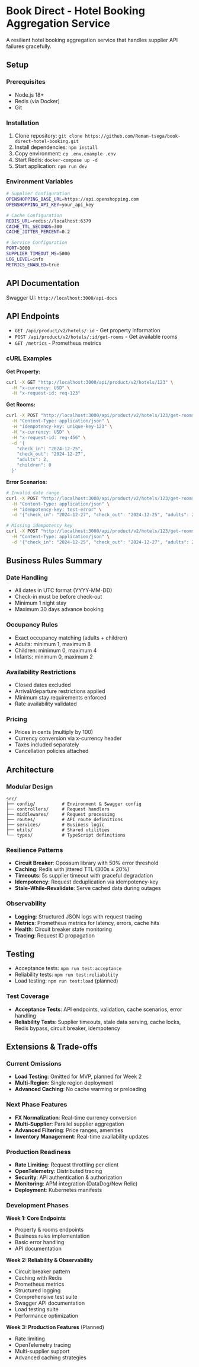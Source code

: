 # Book Direct - Hotel Booking Aggregation Service

A resilient hotel booking aggregation service that handles supplier API failures gracefully.

## Setup

### Prerequisites
- Node.js 18+
- Redis (via Docker)
- Git

### Installation
1. Clone repository: `git clone https://github.com/Reman-tsega/book-direct-hotel-booking.git`
2. Install dependencies: `npm install`
3. Copy environment: `cp .env.example .env`
4. Start Redis: `docker-compose up -d`
5. Start application: `npm run dev`

### Environment Variables
```bash
# Supplier Configuration
OPENSHOPPING_BASE_URL=https://api.openshopping.com
OPENSHOPPING_API_KEY=your_api_key

# Cache Configuration
REDIS_URL=redis://localhost:6379
CACHE_TTL_SECONDS=300
CACHE_JITTER_PERCENT=0.2

# Service Configuration
PORT=3000
SUPPLIER_TIMEOUT_MS=5000
LOG_LEVEL=info
METRICS_ENABLED=true
```

## API Documentation

Swagger UI: `http://localhost:3000/api-docs`

## API Endpoints

- `GET /api/product/v2/hotels/:id` - Get property information
- `POST /api/product/v2/hotels/:id/get-rooms` - Get available rooms
- `GET /metrics` - Prometheus metrics

### cURL Examples

**Get Property:**
```bash
curl -X GET "http://localhost:3000/api/product/v2/hotels/123" \
  -H "x-currency: USD" \
  -H "x-request-id: req-123"
```

**Get Rooms:**
```bash
curl -X POST "http://localhost:3000/api/product/v2/hotels/123/get-rooms" \
  -H "Content-Type: application/json" \
  -H "idempotency-key: unique-key-123" \
  -H "x-currency: USD" \
  -H "x-request-id: req-456" \
  -d '{
    "check_in": "2024-12-25",
    "check_out": "2024-12-27",
    "adults": 2,
    "children": 0
  }'
```

**Error Scenarios:**
```bash
# Invalid date range
curl -X POST "http://localhost:3000/api/product/v2/hotels/123/get-rooms" \
  -H "Content-Type: application/json" \
  -H "idempotency-key: test-error" \
  -d '{"check_in": "2024-12-27", "check_out": "2024-12-25", "adults": 2}'

# Missing idempotency key
curl -X POST "http://localhost:3000/api/product/v2/hotels/123/get-rooms" \
  -H "Content-Type: application/json" \
  -d '{"check_in": "2024-12-25", "check_out": "2024-12-27", "adults": 2}'
```

## Business Rules Summary

### Date Handling
- All dates in UTC format (YYYY-MM-DD)
- Check-in must be before check-out
- Minimum 1 night stay
- Maximum 30 days advance booking

### Occupancy Rules
- Exact occupancy matching (adults + children)
- Adults: minimum 1, maximum 8
- Children: minimum 0, maximum 4
- Infants: minimum 0, maximum 2

### Availability Restrictions
- Closed dates excluded
- Arrival/departure restrictions applied
- Minimum stay requirements enforced
- Rate availability validated

### Pricing
- Prices in cents (multiply by 100)
- Currency conversion via x-currency header
- Taxes included separately
- Cancellation policies attached

## Architecture

### Modular Design
```
src/
├── config/          # Environment & Swagger config
├── controllers/     # Request handlers
├── middlewares/     # Request processing
├── routes/          # API route definitions
├── services/        # Business logic
├── utils/           # Shared utilities
└── types/           # TypeScript definitions
```

### Resilience Patterns
- **Circuit Breaker**: Opossum library with 50% error threshold
- **Caching**: Redis with jittered TTL (300s ± 20%)
- **Timeouts**: 5s supplier timeout with graceful degradation
- **Idempotency**: Request deduplication via idempotency-key
- **Stale-While-Revalidate**: Serve cached data during outages

### Observability
- **Logging**: Structured JSON logs with request tracing
- **Metrics**: Prometheus metrics for latency, errors, cache hits
- **Health**: Circuit breaker state monitoring
- **Tracing**: Request ID propagation

## Testing

- Acceptance tests: `npm run test:acceptance` 
- Reliability tests: `npm run test:reliability` 
- Load testing: `npm run test:load` (planned)

### Test Coverage
- **Acceptance Tests**: API endpoints, validation, cache scenarios, error handling
- **Reliability Tests**: Supplier timeouts, stale data serving, cache locks, Redis bypass, circuit breaker, idempotency

## Extensions & Trade-offs

### Current Omissions
- **Load Testing**: Omitted for MVP, planned for Week 2
- **Multi-Region**: Single region deployment
- **Advanced Caching**: No cache warming or preloading

### Next Phase Features
- **FX Normalization**: Real-time currency conversion
- **Multi-Supplier**: Parallel supplier aggregation
- **Advanced Filtering**: Price ranges, amenities
- **Inventory Management**: Real-time availability updates

### Production Readiness
- **Rate Limiting**: Request throttling per client
- **OpenTelemetry**: Distributed tracing
- **Security**: API authentication & authorization
- **Monitoring**: APM integration (DataDog/New Relic)
- **Deployment**: Kubernetes manifests

### Development Phases

**Week 1: Core Endpoints**
-  Property & rooms endpoints
-  Business rules implementation
-  Basic error handling
-  API documentation

**Week 2: Reliability & Observability**
-  Circuit breaker pattern
-  Caching with Redis
-  Prometheus metrics
-  Structured logging
-  Comprehensive test suite
-  Swagger API documentation
-  Load testing suite
-  Performance optimization

**Week 3: Production Features** (Planned)
-  Rate limiting
-  OpenTelemetry tracing
-  Multi-supplier support
-  Advanced caching strategies